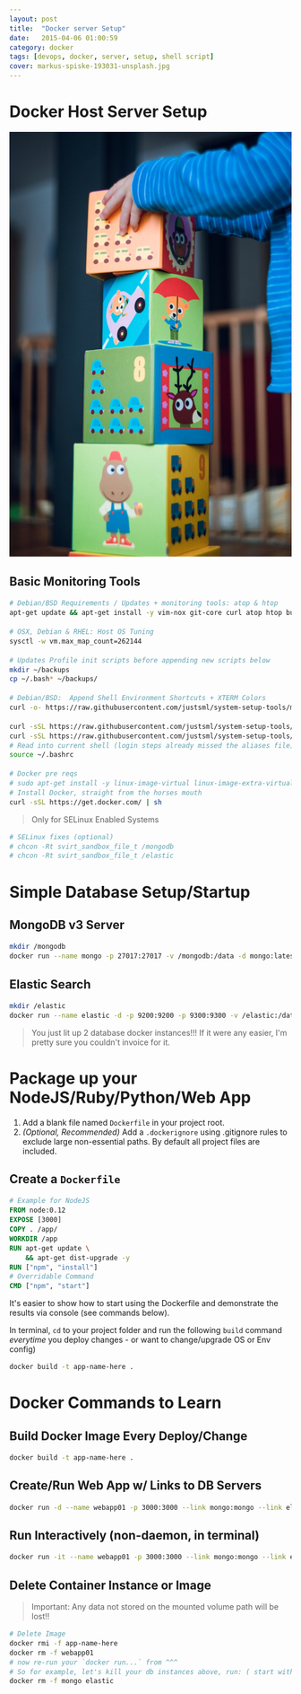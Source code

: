 ```yaml
---
layout: post
title:  "Docker server Setup"
date:   2015-04-06 01:00:59
category: docker
tags: [devops, docker, server, setup, shell script]
cover: markus-spiske-193031-unsplash.jpg
---
```


# Docker **Host Server** Setup

![credit: markus-spiske-193031-unsplash.jpg](markus-spiske-193031-unsplash.jpg)

## Basic Monitoring Tools

~~~sh
# Debian/BSD Requirements / Updates + monitoring tools: atop & htop
apt-get update && apt-get install -y vim-nox git-core curl atop htop build-essential libssl-dev linux-image-amd64 linux-headers-amd64 sudo

# OSX, Debian & RHEL: Host OS Tuning
sysctl -w vm.max_map_count=262144

# Updates Profile init scripts before appending new scripts below
mkdir ~/backups
cp ~/.bash* ~/backups/

# Debian/BSD:  Append Shell Environment Shortcuts + XTERM Colors
curl -o- https://raw.githubusercontent.com/justsml/system-setup-tools/master/modules/vim-update.sh | bash

curl -sSL https://raw.githubusercontent.com/justsml/system-setup-tools/master/home-scripts/.bashrc >> ~/.bashrc
curl -sSL https://raw.githubusercontent.com/justsml/system-setup-tools/master/home-scripts/.bash_aliases >> ~/.bash_aliases
# Read into current shell (login steps already missed the aliases file)
source ~/.bashrc

# Docker pre reqs
# sudo apt-get install -y linux-image-virtual linux-image-extra-virtual
# Install Docker, straight from the horses mouth
curl -sSL https://get.docker.com/ | sh

~~~

> Only for SELinux Enabled Systems

~~~sh
# SELinux fixes (optional)
# chcon -Rt svirt_sandbox_file_t /mongodb
# chcon -Rt svirt_sandbox_file_t /elastic
~~~

# Simple Database Setup/Startup

## MongoDB v3 Server

~~~sh
mkdir /mongodb
docker run --name mongo -p 27017:27017 -v /mongodb:/data -d mongo:latest bash -c 'mongod --logpath /data/mongodb.log --logappend --dbpath /data/data --storageEngine=wiredTiger'
~~~

## Elastic Search

~~~sh
mkdir /elastic
docker run --name elastic -d -p 9200:9200 -p 9300:9300 -v /elastic:/data elasticsearch bash -c 'elasticsearch --cluster.name elastic_cluster --node.name elastic01 --path.data /data/elastic-data --path.logs /data/elastic-logs '
~~~

> You just lit up 2 database docker instances!!!
> If it were any easier, I'm pretty sure you couldn't invoice for it.


# Package up your NodeJS/Ruby/Python/Web App

1. Add a blank file named `Dockerfile` in your project root.
1. _(Optional, Recommended)_ Add a `.dockerignore` using .gitignore rules to exclude large non-essential paths. By default all project files are included.

## Create a `Dockerfile`

~~~dockerfile
# Example for NodeJS
FROM node:0.12
EXPOSE [3000]
COPY . /app/
WORKDIR /app
RUN apt-get update \
	&& apt-get dist-upgrade -y
RUN ["npm", "install"]
# Overridable Command
CMD ["npm", "start"]
~~~

It's easier to show how to start using the Dockerfile and demonstrate the results via console (see commands below).

In terminal, `cd` to your project folder and run the following `build` command _everytime_ you deploy changes - or want to change/upgrade OS or Env config)

```sh
docker build -t app-name-here .
```


# Docker Commands to Learn

## Build Docker Image Every Deploy/Change

~~~sh
docker build -t app-name-here .
~~~

## Create/Run Web App w/ Links to DB Servers

~~~sh
docker run -d --name webapp01 -p 3000:3000 --link mongo:mongo --link elastic:elastic app-name-here
~~~

## Run Interactively (non-daemon, in terminal)

~~~sh
docker run -it --name webapp01 -p 3000:3000 --link mongo:mongo --link elastic:elastic app-name-here bash
~~~

## Delete Container Instance or Image

> Important: Any data not stored on the mounted volume path will be lost!!

~~~sh
# Delete Image
docker rmi -f app-name-here
docker rm -f webapp01
# now re-run your `docker run...` from ^^^
# So for example, let's kill your db instances above, run: ( start with something like `docker stop {mongo,elastic}` )
docker rm -f mongo elastic
~~~

